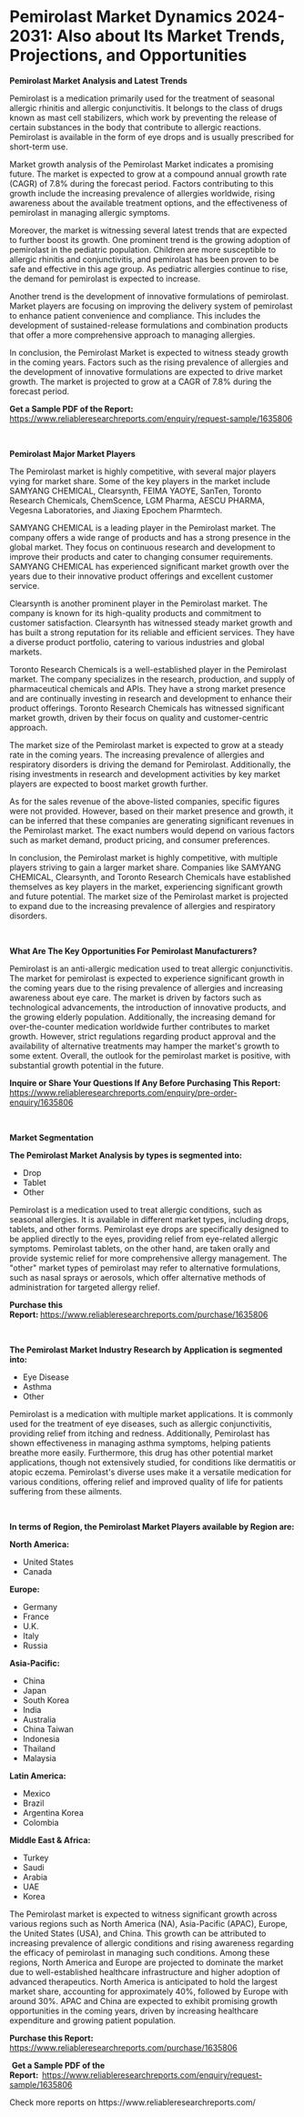 <p><h1>Pemirolast Market Dynamics 2024-2031: Also about Its Market Trends, Projections, and Opportunities</h1></p><p><strong>Pemirolast Market Analysis and Latest Trends</strong></p>
<p><p>Pemirolast is a medication primarily used for the treatment of seasonal allergic rhinitis and allergic conjunctivitis. It belongs to the class of drugs known as mast cell stabilizers, which work by preventing the release of certain substances in the body that contribute to allergic reactions. Pemirolast is available in the form of eye drops and is usually prescribed for short-term use.</p><p>Market growth analysis of the Pemirolast Market indicates a promising future. The market is expected to grow at a compound annual growth rate (CAGR) of 7.8% during the forecast period. Factors contributing to this growth include the increasing prevalence of allergies worldwide, rising awareness about the available treatment options, and the effectiveness of pemirolast in managing allergic symptoms.</p><p>Moreover, the market is witnessing several latest trends that are expected to further boost its growth. One prominent trend is the growing adoption of pemirolast in the pediatric population. Children are more susceptible to allergic rhinitis and conjunctivitis, and pemirolast has been proven to be safe and effective in this age group. As pediatric allergies continue to rise, the demand for pemirolast is expected to increase.</p><p>Another trend is the development of innovative formulations of pemirolast. Market players are focusing on improving the delivery system of pemirolast to enhance patient convenience and compliance. This includes the development of sustained-release formulations and combination products that offer a more comprehensive approach to managing allergies.</p><p>In conclusion, the Pemirolast Market is expected to witness steady growth in the coming years. Factors such as the rising prevalence of allergies and the development of innovative formulations are expected to drive market growth. The market is projected to grow at a CAGR of 7.8% during the forecast period.</p></p>
<p><strong>Get a Sample PDF of the Report:&nbsp;</strong> <a href="https://www.reliableresearchreports.com/enquiry/request-sample/1635806">https://www.reliableresearchreports.com/enquiry/request-sample/1635806</a></p>
<p>&nbsp;</p>
<p><strong>Pemirolast Major Market Players</strong></p>
<p><p>The Pemirolast market is highly competitive, with several major players vying for market share. Some of the key players in the market include SAMYANG CHEMICAL, Clearsynth, FEIMA YAOYE, SanTen, Toronto Research Chemicals, ChemScence, LGM Pharma, AESCU PHARMA, Vegesna Laboratories, and Jiaxing Epochem Pharmtech.</p><p>SAMYANG CHEMICAL is a leading player in the Pemirolast market. The company offers a wide range of products and has a strong presence in the global market. They focus on continuous research and development to improve their products and cater to changing consumer requirements. SAMYANG CHEMICAL has experienced significant market growth over the years due to their innovative product offerings and excellent customer service.</p><p>Clearsynth is another prominent player in the Pemirolast market. The company is known for its high-quality products and commitment to customer satisfaction. Clearsynth has witnessed steady market growth and has built a strong reputation for its reliable and efficient services. They have a diverse product portfolio, catering to various industries and global markets.</p><p>Toronto Research Chemicals is a well-established player in the Pemirolast market. The company specializes in the research, production, and supply of pharmaceutical chemicals and APIs. They have a strong market presence and are continually investing in research and development to enhance their product offerings. Toronto Research Chemicals has witnessed significant market growth, driven by their focus on quality and customer-centric approach.</p><p>The market size of the Pemirolast market is expected to grow at a steady rate in the coming years. The increasing prevalence of allergies and respiratory disorders is driving the demand for Pemirolast. Additionally, the rising investments in research and development activities by key market players are expected to boost market growth further.</p><p>As for the sales revenue of the above-listed companies, specific figures were not provided. However, based on their market presence and growth, it can be inferred that these companies are generating significant revenues in the Pemirolast market. The exact numbers would depend on various factors such as market demand, product pricing, and consumer preferences.</p><p>In conclusion, the Pemirolast market is highly competitive, with multiple players striving to gain a larger market share. Companies like SAMYANG CHEMICAL, Clearsynth, and Toronto Research Chemicals have established themselves as key players in the market, experiencing significant growth and future potential. The market size of the Pemirolast market is projected to expand due to the increasing prevalence of allergies and respiratory disorders.</p></p>
<p>&nbsp;</p>
<p><strong>What Are The Key Opportunities For Pemirolast Manufacturers?</strong></p>
<p><p>Pemirolast is an anti-allergic medication used to treat allergic conjunctivitis. The market for pemirolast is expected to experience significant growth in the coming years due to the rising prevalence of allergies and increasing awareness about eye care. The market is driven by factors such as technological advancements, the introduction of innovative products, and the growing elderly population. Additionally, the increasing demand for over-the-counter medication worldwide further contributes to market growth. However, strict regulations regarding product approval and the availability of alternative treatments may hamper the market's growth to some extent. Overall, the outlook for the pemirolast market is positive, with substantial growth potential in the future.</p></p>
<p><strong>Inquire or Share Your Questions If Any Before Purchasing This Report:</strong> <a href="https://www.reliableresearchreports.com/enquiry/pre-order-enquiry/1635806">https://www.reliableresearchreports.com/enquiry/pre-order-enquiry/1635806</a></p>
<p>&nbsp;</p>
<p><strong>Market Segmentation</strong></p>
<p><strong>The Pemirolast Market Analysis by types is segmented into:</strong></p>
<p><ul><li>Drop</li><li>Tablet</li><li>Other</li></ul></p>
<p><p>Pemirolast is a medication used to treat allergic conditions, such as seasonal allergies. It is available in different market types, including drops, tablets, and other forms. Pemirolast eye drops are specifically designed to be applied directly to the eyes, providing relief from eye-related allergic symptoms. Pemirolast tablets, on the other hand, are taken orally and provide systemic relief for more comprehensive allergy management. The "other" market types of pemirolast may refer to alternative formulations, such as nasal sprays or aerosols, which offer alternative methods of administration for targeted allergy relief.</p></p>
<p><strong>Purchase this Report:&nbsp;</strong><a href="https://www.reliableresearchreports.com/purchase/1635806">https://www.reliableresearchreports.com/purchase/1635806</a></p>
<p>&nbsp;</p>
<p><strong>The Pemirolast Market Industry Research by Application is segmented into:</strong></p>
<p><ul><li>Eye Disease</li><li>Asthma</li><li>Other</li></ul></p>
<p><p>Pemirolast is a medication with multiple market applications. It is commonly used for the treatment of eye diseases, such as allergic conjunctivitis, providing relief from itching and redness. Additionally, Pemirolast has shown effectiveness in managing asthma symptoms, helping patients breathe more easily. Furthermore, this drug has other potential market applications, though not extensively studied, for conditions like dermatitis or atopic eczema. Pemirolast's diverse uses make it a versatile medication for various conditions, offering relief and improved quality of life for patients suffering from these ailments.</p></p>
<p>&nbsp;</p>
<p><strong>In terms of Region, the Pemirolast Market Players available by Region are:</strong></p>
<p>
    <p> <strong> North America: </strong>
        <ul>
            <li>United States</li>
            <li>Canada</li>
        </ul>
        </p> 
    <p> <strong> Europe: </strong>
        <ul>
            <li>Germany</li>
            <li>France</li>
            <li>U.K.</li>
            <li>Italy</li>
            <li>Russia</li>
        </ul>
        </p> 
    <p> <strong> Asia-Pacific: </strong>
        <ul>
            <li>China</li>
            <li>Japan</li>
            <li>South Korea</li>
            <li>India</li>
            <li>Australia</li>
            <li>China Taiwan</li>
            <li>Indonesia</li>
            <li>Thailand</li>
            <li>Malaysia</li>
        </ul>
        </p> 
    <p> <strong> Latin America: </strong>
        <ul>
            <li>Mexico</li>
            <li>Brazil</li>
            <li>Argentina Korea</li>
            <li>Colombia</li>
        </ul>
        </p> 
    <p> <strong> Middle East & Africa: </strong>
        <ul>
            <li>Turkey</li>
            <li>Saudi</li>
            <li>Arabia</li>
            <li>UAE</li>
            <li>Korea</li>
        </ul>
    </p>
    </p>
<p><p>The Pemirolast market is expected to witness significant growth across various regions such as North America (NA), Asia-Pacific (APAC), Europe, the United States (USA), and China. This growth can be attributed to increasing prevalence of allergic conditions and rising awareness regarding the efficacy of pemirolast in managing such conditions. Among these regions, North America and Europe are projected to dominate the market due to well-established healthcare infrastructure and higher adoption of advanced therapeutics. North America is anticipated to hold the largest market share, accounting for approximately 40%, followed by Europe with around 30%. APAC and China are expected to exhibit promising growth opportunities in the coming years, driven by increasing healthcare expenditure and growing patient population.</p></p>
<p><strong>Purchase this Report: </strong><a href="https://www.reliableresearchreports.com/purchase/1635806">https://www.reliableresearchreports.com/purchase/1635806</a></p>
<p>&nbsp;<strong>Get a Sample PDF of the Report:&nbsp;&nbsp;</strong><a href="https://www.reliableresearchreports.com/enquiry/request-sample/1635806">https://www.reliableresearchreports.com/enquiry/request-sample/1635806</a></p>
<p><strong></strong></p>
<p>Check more reports on https://www.reliableresearchreports.com/</p>
